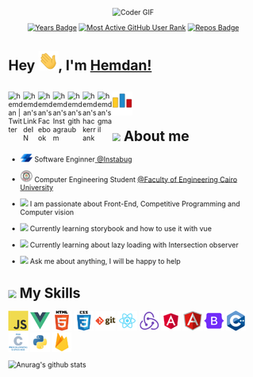 <p align="center">

  <img src="https://media.giphy.com/media/SWoSkN6DxTszqIKEqv/giphy.gif" alt="Coder GIF" width="500" height="400">
  
</p>

<div align="center">
  
[![Years Badge](https://badges.pufler.dev/years/AbdallahHemdan)](https://badges.pufler.dev)
[![Most Active GitHub User Rank](https://en4ykswhoyisq3x.m.pipedream.net)](https://commits.top/egypt.html)
[![Repos Badge](https://badges.pufler.dev/repos/AbdallahHemdan)](https://badges.pufler.dev)

</div>

# Hey <img src="https://github.com/AbdallahHemdan/AbdallahHemdan/blob/master/wave.gif" width="40px">, I'm [Hemdan!](https://github.com/AbdallahHemdan) 

<br/>
<a href="https://twitter.com/AbdallahHemda17">
  <img align="left" alt="hemdan | Twitter" width="30px" src="https://image.flaticon.com/icons/svg/2111/2111703.svg" draggable="false" />
</a>
<a href="https://www.linkedin.com/in/abdallah-a-hemdan-4a94a614a/">
  <img align="left" alt="hemdan's LinkdeIN" width="30px" src="https://image.flaticon.com/icons/svg/2111/2111465.svg" draggable="false" />
</a>
<a href="https://www.facebook.com/AbdallahHemdan99">
  <img align="left" alt="hemdan's Facebook" width="30px" src="https://image.flaticon.com/icons/svg/2111/2111342.svg" draggable="false" />
</a>
<a href="https://www.instagram.com/abdallah_a_hemdan/">
  <img align="left" alt="hemdan's Instagram" width="30px" src="https://image.flaticon.com/icons/svg/2111/2111421.svg" draggable="false" />
</a>
<a href="https://github.com/AbdallahHemdan">
  <img align="left" alt="hemdan's github" width="30px" src="https://image.flaticon.com/icons/svg/2111/2111432.svg" draggable="false" />
</a>
<a href="https://www.hackerrank.com/Hemdan?hr_r=1">
  <img align="left" alt="hemdan's hackerrank" width="30px" src="https://assets.brandfolder.com/y9ol94wb/v/331198/view@2x.png?v=1591971279" draggable="false" />
</a>
<a href="abdallah.ahmed.hemdan@gmail.com">
  <img align="left" alt="hemdan's gmail" width="30px" src="https://image.flaticon.com/icons/svg/732/732200.svg" draggable="false" />
</a>

<a href="https://codeforces.com/profile/AbdallahHemdan">
  <img align="left" alt="hemdan's codeforces" width="40px" src="https://github.com/AbdallahHemdan/AbdallahHemdan/blob/master/codeforces.png" draggable="false" />
</a>



<br />
<br />

# <img src="https://media.giphy.com/media/VgCDAzcKvsR6OM0uWg/giphy.gif" width="50" draggable="false" > About me

- <img src="https://github.com/AbdallahHemdan/AbdallahHemdan/blob/master/Instabug-Logomark_color.png" width="25" draggable="false"> Software Enginner<a href="https://instabug.com/"> @Instabug </a>

- <img src="https://github.com/AbdallahHemdan/AbdallahHemdan/blob/master/logo221.png" width="25" draggable="false"> Computer Engineering Student  <a href="http://eng.cu.edu.eg/ar/">@Faculty of Engineering Cairo University</a>

- <img src="https://image.flaticon.com/icons/svg/888/888954.svg" width="25" draggable="false"> I am passionate about Front-End, Competitive Programming and Computer vision

- <img src="https://image.flaticon.com/icons/svg/3034/3034572.svg" width="25" draggable="false"> Currently learning storybook and how to use it with vue
- <img src="https://www.clipartsfree.net/vector/large/60735-mechanics-icon-clipart.png" width="25" draggable="false"> Currently learning about lazy loading with Intersection observer

- <img src="https://image.flaticon.com/icons/svg/3094/3094869.svg" width="25" draggable="false"> Ask me about anything, I will be happy to help




# <img src="https://media.giphy.com/media/WUlplcMpOCEmTGBtBW/giphy.gif" width="50"> My Skills

<code><img height="40" src="https://raw.githubusercontent.com/github/explore/80688e429a7d4ef2fca1e82350fe8e3517d3494d/topics/javascript/javascript.png"></code>
<code><img height="40" src="https://raw.githubusercontent.com/github/explore/80688e429a7d4ef2fca1e82350fe8e3517d3494d/topics/vue/vue.png"></code>
<code><img height="40" src="https://raw.githubusercontent.com/github/explore/80688e429a7d4ef2fca1e82350fe8e3517d3494d/topics/html/html.png"></code>
<code><img height="40" src="https://raw.githubusercontent.com/github/explore/80688e429a7d4ef2fca1e82350fe8e3517d3494d/topics/css/css.png"></code>
<code><img height="40" src="https://raw.githubusercontent.com/github/explore/80688e429a7d4ef2fca1e82350fe8e3517d3494d/topics/git/git.png"></code>
<code><img height="40" src="https://raw.githubusercontent.com/github/explore/80688e429a7d4ef2fca1e82350fe8e3517d3494d/topics/react/react.png"></code>
<code><img height="40" src="https://raw.githubusercontent.com/github/explore/80688e429a7d4ef2fca1e82350fe8e3517d3494d/topics/redux/redux.png"></code>
<code><img height="40" src="https://raw.githubusercontent.com/github/explore/80688e429a7d4ef2fca1e82350fe8e3517d3494d/topics/angular/angular.png"></code>
<img src="https://raw.githubusercontent.com/devicons/devicon/master/icons/angularjs/angularjs-original.svg" alt="angular-js" width="40" height="40" />
<img src="https://raw.githubusercontent.com/devicons/devicon/master/icons/bootstrap/bootstrap-plain.svg" alt="bootstrap" width="40" height="40" />
<code><img height="40" src="https://raw.githubusercontent.com/github/explore/80688e429a7d4ef2fca1e82350fe8e3517d3494d/topics/cpp/cpp.png"></code>
<code><img height="40" src="https://raw.githubusercontent.com/github/explore/80688e429a7d4ef2fca1e82350fe8e3517d3494d/topics/c/c.png"></code>
<code><img height="40" src="https://raw.githubusercontent.com/github/explore/80688e429a7d4ef2fca1e82350fe8e3517d3494d/topics/python/python.png"></code>
<code><img height="40" src="https://raw.githubusercontent.com/github/explore/80688e429a7d4ef2fca1e82350fe8e3517d3494d/topics/firebase/firebase.png"></code>

<p align="left">
  
![Anurag's github stats](https://github-readme-stats.vercel.app/api?username=AbdallahHemdan&show_icons=true&theme=radical)

</p>


